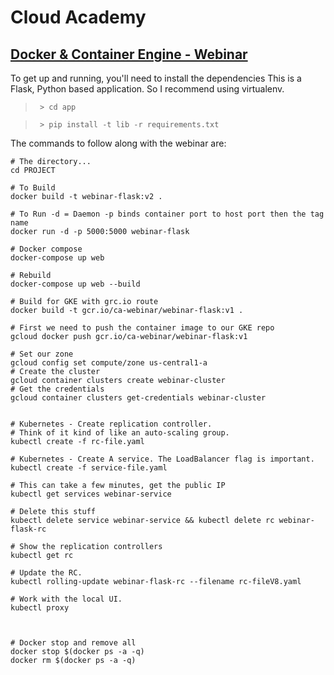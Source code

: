 # Cloud Academy

## [Docker & Container Engine - Webinar](https://cloudacademy.com/webinars/docker-google-container-engine-21/)



To get up and running, you'll need to install the dependencies
This is a Flask, Python based application. So I recommend using virtualenv.

> ` > cd app`

> ` > pip install -t lib -r requirements.txt`

The commands to follow along with the webinar are:

~~~~
# The directory...
cd PROJECT

# To Build
docker build -t webinar-flask:v2 .

# To Run -d = Daemon -p binds container port to host port then the tag name
docker run -d -p 5000:5000 webinar-flask

# Docker compose
docker-compose up web

# Rebuild
docker-compose up web --build

# Build for GKE with grc.io route
docker build -t gcr.io/ca-webinar/webinar-flask:v1 .

# First we need to push the container image to our GKE repo
gcloud docker push gcr.io/ca-webinar/webinar-flask:v1

# Set our zone
gcloud config set compute/zone us-central1-a
# Create the cluster
gcloud container clusters create webinar-cluster
# Get the credentials
gcloud container clusters get-credentials webinar-cluster


# Kubernetes - Create replication controller.
# Think of it kind of like an auto-scaling group.
kubectl create -f rc-file.yaml

# Kubernetes - Create A service. The LoadBalancer flag is important.
kubectl create -f service-file.yaml

# This can take a few minutes, get the public IP
kubectl get services webinar-service

# Delete this stuff
kubectl delete service webinar-service && kubectl delete rc webinar-flask-rc

# Show the replication controllers
kubectl get rc

# Update the RC.
kubectl rolling-update webinar-flask-rc --filename rc-fileV8.yaml

# Work with the local UI.
kubectl proxy



# Docker stop and remove all
docker stop $(docker ps -a -q)
docker rm $(docker ps -a -q)
~~~~
